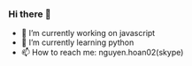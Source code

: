 ### Hi there 👋

- 🔭 I’m currently working on javascript
- 🌱 I’m currently learning python
- 📫 How to reach me: nguyen.hoan02(skype)
